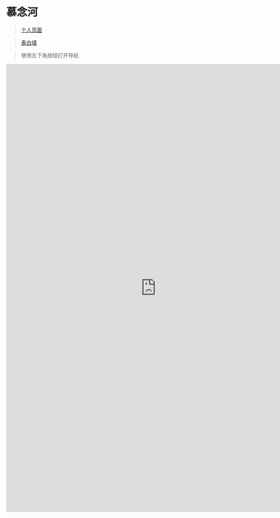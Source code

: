 # 慕念河

> [个人页面](http://langjunjie.cn)


> [表白墙](bbq.ljjie.cn/#)

> 使用左下角按钮打开导航

<iframe height="1200" width="800" src="https://wj.qq.com/s2/9334154/a401/" frameborder="0" allowfullscreen></iframe>

